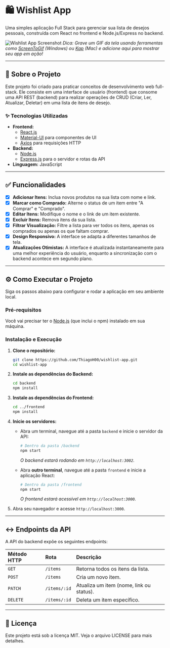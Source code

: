 # 🛍️ Wishlist App

Uma simples aplicação Full Stack para gerenciar sua lista de desejos pessoais, construída com React no frontend e Node.js/Express no backend.

![Wishlist App Screenshot](https://via.placeholder.com/800x450.png?text=Adicione+um+print+ou+GIF+do+seu+app+aqui!)
*Dica: Grave um GIF da tela usando ferramentas como [ScreenToGif](https://www.screentogif.com/) (Windows) ou [Kap](https://getkap.co/) (Mac) e adicione aqui para mostrar seu app em ação!*

---

## 🚀 Sobre o Projeto

Este projeto foi criado para praticar conceitos de desenvolvimento web full-stack. Ele consiste em uma interface de usuário (frontend) que consome uma API REST (backend) para realizar operações de CRUD (Criar, Ler, Atualizar, Deletar) em uma lista de itens de desejo.

### ✨ Tecnologias Utilizadas

*   **Frontend:**
    *   [React.js](https://reactjs.org/)
    *   [Material-UI](https://mui.com/) para componentes de UI
    *   [Axios](https://axios-http.com/) para requisições HTTP
*   **Backend:**
    *   [Node.js](https://nodejs.org/)
    *   [Express.js](https://expressjs.com/) para o servidor e rotas da API
*   **Linguagem:** JavaScript

---

## ✅ Funcionalidades

- [x] **Adicionar Itens:** Inclua novos produtos na sua lista com nome e link.
- [x] **Marcar como Comprado:** Alterne o status de um item entre "A Comprar" e "Comprado".
- [x] **Editar Itens:** Modifique o nome e o link de um item existente.
- [x] **Excluir Itens:** Remova itens da sua lista.
- [x] **Filtrar Visualização:** Filtre a lista para ver todos os itens, apenas os comprados ou apenas os que faltam comprar.
- [x] **Design Responsivo:** A interface se adapta a diferentes tamanhos de tela.
- [x] **Atualizações Otimistas:** A interface é atualizada instantaneamente para uma melhor experiência do usuário, enquanto a sincronização com o backend acontece em segundo plano.

---

## ⚙️ Como Executar o Projeto

Siga os passos abaixo para configurar e rodar a aplicação em seu ambiente local.

### Pré-requisitos

Você vai precisar ter o [Node.js](https://nodejs.org/en/) (que inclui o npm) instalado em sua máquina.

### Instalação e Execução

1.  **Clone o repositório:**
    ```bash
    git clone https://github.com/ThiagoH00/wishlist-app.git
    cd wishlist-app
    ```

2.  **Instale as dependências do Backend:**
    ```bash
    cd backend
    npm install
    ```

3.  **Instale as dependências do Frontend:**
    ```bash
    cd ../frontend
    npm install
    ```

4.  **Inicie os servidores:**
    *   Abra um terminal, navegue até a pasta `backend` e inicie o servidor da API:
        ```bash
        # Dentro da pasta /backend
        npm start
        ```
        *O backend estará rodando em `http://localhost:3002`.*

    *   Abra **outro terminal**, navegue até a pasta `frontend` e inicie a aplicação React:
        ```bash
        # Dentro da pasta /frontend
        npm start
        ```
        *O frontend estará acessível em `http://localhost:3000`.*

5.  Abra seu navegador e acesse `http://localhost:3000`.

---

## ↔️ Endpoints da API

A API do backend expõe os seguintes endpoints:

| Método HTTP | Rota           | Descrição                               |
| :---------- | :------------- | :---------------------------------------- |
| `GET`       | `/items`       | Retorna todos os itens da lista.          |
| `POST`      | `/items`       | Cria um novo item.                        |
| `PATCH`     | `/items/:id`   | Atualiza um item (nome, link ou status).  |
| `DELETE`    | `/items/:id`   | Deleta um item específico.                |

---

## 📄 Licença

Este projeto está sob a licença MIT. Veja o arquivo LICENSE para mais detalhes.